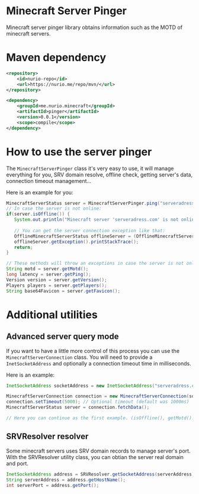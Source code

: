 # Minecraft Server Pinger
Minecraft server pinger library obtains information such as the MOTD of minecraft servers.

# Maven dependency

```xml
<repository>
    <id>nurio-repo</id>
    <url>https://nurio.me/repo/mvn/</url>
</repository>
```

```xml
<dependency>
    <groupId>me.nurio.minecraft</groupId>
    <artifactId>pinger</artifactId>
    <version>0.0.1</version>
    <scope>compile</scope>
</dependency>
```

# How to use the server pinger

The `MinecraftServerPinger` class it's very easy to use, it will manage everything for you, SRV domain resolve, offline check, getting server's data, connection timeout management...

Here is an example for you:

```java
MinecraftServerStatus server = MinecraftServerPinger.ping("serveradress.com:25544");
// In case the server is not online:
if(server.isOffline()) {
   System.out.println("Minecraft server 'serveradress.com' is not online!");
   
   // You can get the server connection exception like that:
   OfflineMinecraftServerStatus offlineServer = (OfflineMinecraftServerStatus) server;
   offlineServer.getException().printStackTrace();
   return;
}

// These methods will throw an exceptions in case the server is not online.
String motd = server.getMotd();
long latency = server.getPing();
Version version = server.getVersion();
Players players = server.getPlayers();
String base64Favicon = server.getFavicon();
```

# Additional utilities

## Advanced server query mode

If you want to have a little more control of this process you can use the `MinecraftServerConnection` class.
You will need to provide a `InetSocketAddress` and optionally a connection timeout time in milliseconds.

Here is an example:

```java
InetSocketAddress socketAddress = new InetSocketAddress("serveradress.com", 25565);

MinecraftServerConnection connection = new MinecraftServerConnection(socketAddress);
connection.setTimeout(5000); // Optional timeout (default was 1000ms)
MinecraftServerStatus server = connection.fetchData();

// Here you can continue as the first example. (isOffline(), getMotd()...)
```

## SRVResolver resolver

Some minecraft servers uses SRV domain records to manage server's port.
With the SRVResolver utility class, you can obtian the server real domain and port.

```java
InetSocketAddress address = SRVResolver.getSocketAddress(serverAddress);
String serverAddress = address.getHostName();
int serverPort = address.getPort();
```
